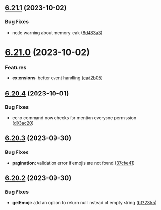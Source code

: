 ## [6.21.1](https://github.com/onesoft-sudo/sudobot/compare/v6.21.0...v6.21.1) (2023-10-02)


### Bug Fixes

* node warning about memory leak ([8d483a3](https://github.com/onesoft-sudo/sudobot/commit/8d483a3eebbd5f823063a0d91b46b563f176bf50))



# [6.21.0](https://github.com/onesoft-sudo/sudobot/compare/v6.20.4...v6.21.0) (2023-10-02)


### Features

* **extensions:** better event handling ([cad2b05](https://github.com/onesoft-sudo/sudobot/commit/cad2b0578d372c0bec6349863e3ba43175ed8158))



## [6.20.4](https://github.com/onesoft-sudo/sudobot/compare/v6.20.3...v6.20.4) (2023-10-01)


### Bug Fixes

* echo command now checks for mention everyone permission ([d03ac20](https://github.com/onesoft-sudo/sudobot/commit/d03ac201a68b9b84b92653ac8404b997969e8c76))



## [6.20.3](https://github.com/onesoft-sudo/sudobot/compare/v6.20.2...v6.20.3) (2023-09-30)


### Bug Fixes

* **pagination:** validation error if emojis are not found ([37cbe41](https://github.com/onesoft-sudo/sudobot/commit/37cbe411330550b65aae4170c7d1f38f33bb1ec0))



## [6.20.2](https://github.com/onesoft-sudo/sudobot/compare/v6.20.1...v6.20.2) (2023-09-30)


### Bug Fixes

* **getEmoji:** add an option to return null instead of empty string ([bf22355](https://github.com/onesoft-sudo/sudobot/commit/bf223551cb0ed2f6480f8e7d0583d1078657f739))



